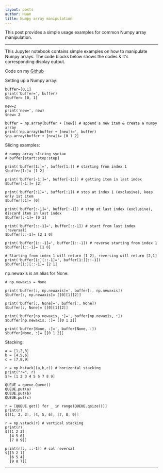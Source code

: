 ```yaml
---
layout: posts
author: Huan
title: Numpy array manipulation
---
```


This post provides a simple usage examples for common Numpy array manipulation.

---

This Jupyter notebook contains simple examples on how to manipulate Numpy
arrays. The code blocks below shows the codes & it's corresponding display
output.

Code on my [Github](https://github.com/ChuaCheowHuan/misc_code_examples/blob/master/py/np_array_manipulation.ipynb)

Setting up a Numpy array:

```
buffer=[0,1]
print('buffer=', buffer)
$buffer= [0, 1]

new=2
print('new=', new)
$new= 2

buffer = np.array(buffer + [new]) # append a new item & create a numpy array
print('np.array(buffer + [new])=', buffer)
$np.array(buffer + [new])= [0 1 2]
```

Slicing examples:

```
# numpy array slicing syntax
# buffer[start:stop:step]

print('buffer[1:]=', buffer[1:]) # starting from index 1
$buffer[1:]= [1 2]

print('buffer[-1:]=', buffer[-1:]) # getting item in last index
$buffer[-1:]= [2]

print('buffer[:1]=', buffer[:1]) # stop at index 1 (exclusive), keep only 1st item
$buffer[:1]= [0]

print('buffer[:-1]=', buffer[:-1]) # stop at last index (exclusive), discard item in last index
$buffer[:-1]= [0 1]

print('buffer[::-1]=', buffer[::-1]) # start from last index (reversal)
$buffer[::-1]= [2 1 0]

print('buffer[1::-1]=', buffer[1::-1]) # reverse starting from index 1
$buffer[1::-1]= [1 0]

# Starting from index 1 will return [1 2], reversing will return [2,1]
print('buffer[1:][::-1]=', buffer[1:][::-1])
$buffer[1:][::-1]= [2 1]
```

np.newaxis is an alias for None:

```
# np.newaxis = None

print('buffer[:, np.newaxis]=', buffer[:, np.newaxis])
$buffer[:, np.newaxis]= [[0][1][2]]

print('buffer[:, None]=', buffer[:, None])
$buffer[:, None]= [[0][1][2]]

print('buffer[np.newaxis, :]=', buffer[np.newaxis, :])
$buffer[np.newaxis, :]= [[0 1 2]]

print('buffer[None, :]=', buffer[None, :])
$buffer[None, :]= [[0 1 2]]
```

Stacking:

```
a = [1,2,3]
b = [4,5,6]
c = [7,8,9]

r = np.hstack((a,b,c)) # horizontal stacking
print("r=", r)
$r= [1 2 3 4 5 6 7 8 9]

QUEUE = queue.Queue()
QUEUE.put(a)
QUEUE.put(b)
QUEUE.put(c)

r = [QUEUE.get() for _ in range(QUEUE.qsize())]
print(r)
$[[1, 2, 3], [4, 5, 6], [7, 8, 9]]

r = np.vstack(r) # vertical stacking
print(r)
$[[1 2 3]
  [4 5 6]
  [7 8 9]]

print(r[:, ::-1]) # col reversal
$[[3 2 1]
  [6 5 4]
  [9 8 7]]
```

---

<br>

